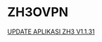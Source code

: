 # ZH3OVPN

[UPDATE APLIKASI ZH3 V1.1.31](https://developer.mozilla.org/en-US/docs/Web/API/MediaDevices/getUserMedia)

